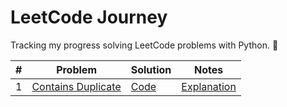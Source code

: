 # LeetCode Journey

Tracking my progress solving LeetCode problems with Python. 🚀

| # | Problem | Solution | Notes |
|---|----------|----------|-------|
| 1 | [Contains Duplicate](problems/contains-duplicate/statement.md) | [Code](problems/contains-duplicate/solution.py) | [Explanation](problems/contains-duplicate/solution.md) |
